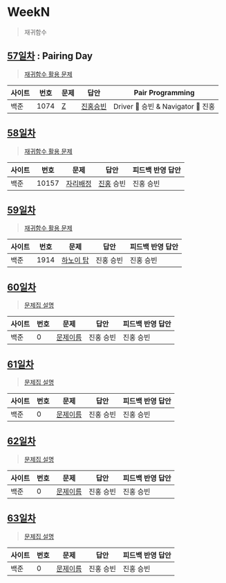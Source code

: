 # WeekN
> 재귀함수

## [57일차](Day57) : Pairing Day

> [재귀함수 활용 문제](https://www.acmicpc.net/group/workbook/view/9797/30766)

| 사이트 | 번호 | 문제                 | 답안                | Pair Programming    |
| ------ | ---- | -------------------- | ------------------- | ------------------- |
| 백준   | 1074    | [Z](https://www.acmicpc.net/problem/1074) | [진홍승빈](Day57/bj1074_kjhwsb.java) | Driver 🚗 승빈 & Navigator 🧭 진홍 |

## [58일차](Day58)

> [재귀함수 활용 문제](https://www.acmicpc.net/group/workbook/view/9797/30852)

| 사이트 | 번호 | 문제                 | 답안                | 피드백 반영 답안    |
| ------ | ---- | -------------------- | ------------------- | ------------------- |
| 백준   | 10157 | [자리배정](https://www.acmicpc.net/problem/10157) | [진홍](Day58/bj10157_kjh.java) 승빈 | 진홍 승빈 |

## [59일차](Day59)

> [재귀함수 활용 문제](https://www.acmicpc.net/group/workbook/view/9797/30854)

| 사이트 | 번호 | 문제                 | 답안                | 피드백 반영 답안    |
| ------ | ---- | -------------------- | ------------------- | ------------------- |
| 백준   | 1914    | [하노이 탑](https://www.acmicpc.net/problem/1914) | 진홍 승빈 | 진홍 승빈 |

## [60일차](Day60)

> [문제집 설명](문제집링크)

| 사이트 | 번호 | 문제                 | 답안                | 피드백 반영 답안    |
| ------ | ---- | -------------------- | ------------------- | ------------------- |
| 백준   | 0    | [문제이름](문제링크) | 진홍 승빈 | 진홍 승빈 |

## [61일차](Day61)

> [문제집 설명](문제집링크)

| 사이트 | 번호 | 문제                 | 답안                | 피드백 반영 답안    |
| ------ | ---- | -------------------- | ------------------- | ------------------- |
| 백준   | 0    | [문제이름](문제링크) | 진홍 승빈 | 진홍 승빈 |

## [62일차](Day62)

> [문제집 설명](문제집링크)

| 사이트 | 번호 | 문제                 | 답안                | 피드백 반영 답안    |
| ------ | ---- | -------------------- | ------------------- | ------------------- |
| 백준   | 0    | [문제이름](문제링크) | 진홍 승빈 | 진홍 승빈 |

## [63일차](Day63)

> [문제집 설명](문제집링크)

| 사이트 | 번호 | 문제                 | 답안                | 피드백 반영 답안    |
| ------ | ---- | -------------------- | ------------------- | ------------------- |
| 백준   | 0    | [문제이름](문제링크) | 진홍 승빈 | 진홍 승빈 |
